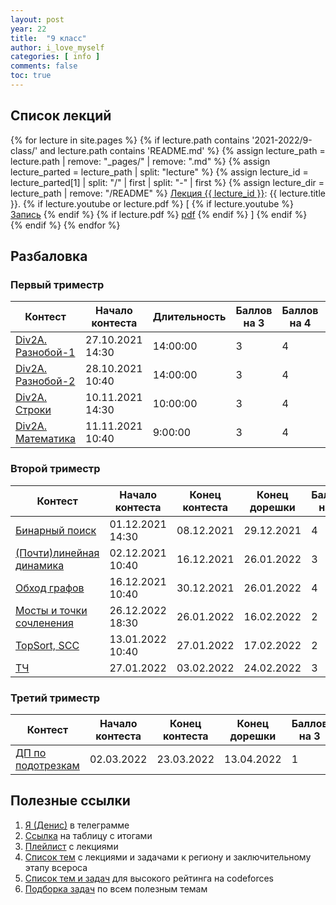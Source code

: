 ```yaml
---
layout: post
year: 22
title:  "9 класс"
author: i_love_myself
categories: [ info ]
comments: false
toc: true
---
```


## Список лекций

<div>
<p>
{% for lecture in site.pages %}
    {% if lecture.path contains '2021-2022/9-class/' and lecture.path contains 'README.md' %}
    {% assign lecture_path = lecture.path | remove: "_pages/" | remove: ".md" %}
    {% assign lecture_parted = lecture_path | split: "lecture" %}
    {% assign lecture_id = lecture_parted[1] | split: "/" | first | split: "-" | first %}
    {% assign lecture_dir = lecture_path | remove: "/README" %}
        <a href="{{ site.baseurl }}/{{ lecture_path }}">Лекция {{ lecture_id }}</a>: {{ lecture.title }}.
        {% if lecture.youtube or lecture.pdf %}
            [
            {% if lecture.youtube %}
                <a href="https://youtu.be/{{ lecture.youtube }}">Запись</a>
            {% endif %}
            {% if lecture.pdf %}
                <a href="{{ site.baseurl }}/{{ lecture_dir }}/{{ lecture.pdf }}">pdf</a>
            {% endif %}
            ]
        {% endif %}
        <br>
    {% endif %}
{% endfor %}
</p>
</div>

## Разбаловка

### Первый триместр

| Контест       | Начало контеста | Длительность | Баллов на 3 | Баллов на 4 | Баллов на 5 |
| ------------- | --------------- |--------------- | ------------ | ----------- | ----------- |
| [Div2A. Разнобой-1](https://codeforces.com/gym/351361) | 27.10.2021 14:30 | 14:00:00 | 3 | 4 | 7
| [Div2A. Разнобой-2](https://codeforces.com/gym/351361) | 28.10.2021 10:40 | 14:00:00 | 3 | 4 | 7
| [Div2A. Строки](https://codeforces.com/gym/351361) | 10.11.2021 14:30 | 10:00:00 | 3 | 4 | 7
| [Div2A. Математика](https://codeforces.com/gym/351361) | 11.11.2021 10:40 | 9:00:00 | 3 | 4 | 7

### Второй триместр

| Контест       | Начало контеста | Конец контеста | Конец дорешки | Баллов на 3 | Баллов на 4 | Баллов на 5 |
| ------------- | --------------- |--------------- | ------------- |------------ | ----------- | ----------- |
| [Бинарный поиск](https://codeforces.com/gym/349074) | 01.12.2021 14:30 | 08.12.2021 | 29.12.2021 | 4 | 5 | 6
| [(Почти)линейная динамика](https://codeforces.com/gym/357639) | 02.12.2021 10:40 | 16.12.2021 | 26.01.2022 | 3 | 4 | 5
| [Обход графов](https://codeforces.com/gym/360101) | 16.12.2021 10:40 | 30.12.2021 | 26.01.2022 | 4 | 5 | 7
| [Мосты и точки сочленения](https://codeforces.com/gym/361979) | 26.12.2022 18:30 | 26.01.2022 | 16.02.2022 | 2 | 3 | 4
| [TopSort, SCC](http://codeforces.com/gym/364155) | 13.01.2022 10:40 | 27.01.2022 | 17.02.2022 | 2 | 3 | 4
| [ТЧ](http://codeforces.com/gym/366289) | 27.01.2022 | 03.02.2022 | 24.02.2022 | 3 | 5 | 7

### Третий триместр

| Контест       | Начало контеста | Конец контеста | Конец дорешки | Баллов на 3 | Баллов на 4 | Баллов на 5 |
| ------------- | --------------- |--------------- | ------------- |------------ | ----------- | ----------- |
| [ДП по подотрезкам](http://codeforces.com/gym/371428) | 02.03.2022 | 23.03.2022 | 13.04.2022 | 1 | 2 | 3

## Полезные ссылки

1. [Я (Денис)](https://t.me/i_1ove_myse1f) в телеграмме
1. [Ссылка](http://ec2-3-86-34-238.compute-1.amazonaws.com/standings/cte9-2021/) на таблицу с итогами
1. [Плейлист](https://youtube.com/playlist?list=PLXKRy1QlvcjNtZ161f4BNyUTYcrlnJIhT) с лекциями
1. [Список тем](https://docs.google.com/spreadsheets/d/1p0n79rlhHRMBjddfHWMhoTMDZ7Yz3bHAjHOMjLPpCw8/edit#gid=1727586492) с лекциями и задачами к региону и заключительному этапу всероса
1. [Список тем и задач](https://blog.shahjalalshohag.com/topic-list/) для высокого рейтинга на codeforces
1. [Подборка задач](https://codeforces.com/blog/entry/55274) по всем полезным темам

